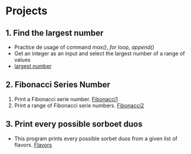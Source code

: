 # Projects

## 1. Find the largest number
* Practice de usage of command *max()*, *for* loop, *append()*
* Get an integer as an input and select the largest number of a range of values
* [largest number](https://github.com/r3card0/Python-Notes/blob/main/Projects/Fun/largestNumber.py)

## 2. Fibonacci Series Number
1. Print a Fibonacci serie number. [Fibonacci1](https://github.com/r3card0/Python-Notes/blob/main/Projects/Fun/fibonacci1.py)
2. Print a range of Fibonacci serie numbers. [Fibonacci2](https://github.com/r3card0/Python-Notes/blob/main/Projects/Fun/fibonacci2.py)

## 3. Print every possible sorboet duos 
* This program prints every possible sorbet duos from a given list of flavors. [Flavors](https://github.com/r3card0/Python-Notes/blob/main/Projects/Fun/flavors.py)
